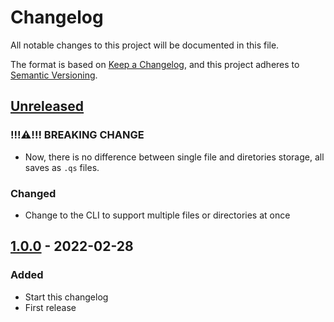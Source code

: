 # Changelog
All notable changes to this project will be documented in this file.

The format is based on [Keep a Changelog](https://keepachangelog.com/en/1.1.0/),
and this project adheres to [Semantic Versioning](https://semver.org/spec/v2.0.0.html).

## [Unreleased]

### !!!⚠️!!! BREAKING CHANGE

- Now, there is no difference between single file and diretories storage, all saves as `.qs` files.

### Changed
- Change to the CLI to support multiple files or directories at once

## [1.0.0] - 2022-02-28

### Added
- Start this changelog
- First release


[Unreleased]: https://github.com/AL68-co/quick-storer/compare/v1.0.0...HEAD

[1.0.0]: https://github.com/AL68-co/quick-storer/compare/645da28fdb2578dd9d9b23efcb7c7de18edbb8ec...v1.0.0/